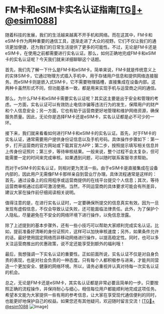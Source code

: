 # FM卡和eSIM卡实名认证指南[[TG💪+ @esim1088](https://t.me/s/esim1088)]

随着科技的发展，我们的生活越来越离不开手机和网络。而在这其中，FM卡和eSIM卡作为两种重要的通信工具，逐渐走进了大众的视野。它们不仅让我们的通讯更加便捷，还为我们的日常生活提供了更多的可能性。不过，无论是FM卡还是eSIM卡，在使用之前都需要进行实名认证。那么，如何正确地完成FM卡和eSIM卡的实名认证呢？今天我们就来详细聊聊这个话题。

首先，我们先了解一下什么是FM卡和eSIM卡。简单来说，FM卡就是传统意义上的实体SIM卡，它通过物理方式插入手机中，用于存储用户信息和提供网络连接服务。而eSIM卡则是嵌入式SIM卡，它不需要物理插槽，直接集成在设备内部。这两种卡虽然形式不同，但功能基本一致，都是用来实现手机与运营商之间的通信。

那么，为什么FM卡和eSIM卡需要实名认证呢？其实这主要是出于安全和管理的考虑。一方面，实名认证可以有效防止电信诈骗等违法行为的发生，保障用户的财产和个人信息安全；另一方面，它也有助于运营商更好地管理和维护网络资源，确保服务质量。因此，无论你是选择FM卡还是eSIM卡，实名认证都是必不可少的一环。

接下来，我们就来看看如何进行FM卡和eSIM卡的实名认证。首先，对于FM卡的实名认证，通常需要用户提供身份证信息以及手机号码。具体操作步骤如下：第一步，打开运营商的官方网站或下载其官方APP；第二步，按照提示填写相关信息并上传身份证照片；第三步，等待审核结果。一般来说，整个过程不会太复杂，但可能需要一定的时间来完成审核。如果遇到问题，可以随时联系客服寻求帮助。

而对于eSIM卡的实名认证，则相对更为灵活一些。由于eSIM卡是直接集成在设备内部的，因此用户无需像FM卡那样亲自到营业厅办理。具体流程通常是这样的：首先，通过设备上的应用程序或运营商提供的在线平台提交个人信息；其次，等待运营商审核通过后即可激活使用。当然，不同运营商的具体要求可能会有所差异，建议大家在操作前仔细阅读相关说明。

值得注意的是，在进行实名认证时，一定要确保所提交的信息真实有效。因为一旦发现有虚假信息，不仅会导致认证失败，还可能面临法律责任。此外，为了保护个人隐私，尽量避免在不安全的网络环境下进行操作，以免信息泄露。

除了上述提到的基本步骤外，还有一些小技巧可以帮助大家顺利完成实名认证。比如，提前准备好清晰的身份证照片，这样可以加快审核速度；另外，如果条件允许的话，最好使用固定网络而非移动网络进行操作，以提高稳定性。同时，也可以多关注运营商推出的优惠政策，说不定还能享受到额外的福利哦！

最后，我想强调一下实名认证的重要性。正如前面所说，实名认证不仅是对自身负责的表现，也是对社会负责的一种态度。只有每个人都积极参与进来，才能共同营造一个更加安全、健康的网络环境。所以，请务必重视并认真对待每一次实名认证的机会。

总之，无论是FM卡还是eSIM卡，其实名认证都是非常必要且简单的一步。只要按照正确的流程操作，并保持耐心与细心，相信每位用户都能顺利地完成这项任务。希望本文能为大家提供一些有用的参考信息，让大家在享受现代通信便利的同时，也能更好地保护自己的权益。如果您还有其他疑问，欢迎随时留言交流！[[TG💪+ @esim1088](https://t.me/s/esim1088) ![Image](https://i.postimg.cc/4NQfJmqS/Snipaste-2025-05-13-00-14-12.png)]